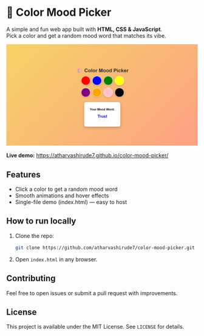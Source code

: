 # 🎨 Color Mood Picker

A simple and fun web app built with **HTML, CSS & JavaScript**.  
Pick a color and get a random mood word that matches its vibe.

![Color Mood Picker Screenshot](screenshot.png)

**Live demo:** https://atharvashirude7.github.io/color-mood-picker/

## Features
- Click a color to get a random mood word
- Smooth animations and hover effects
- Single-file demo (index.html) — easy to host

## How to run locally
1. Clone the repo:
   ```bash
   git clone https://github.com/atharvashirude7/color-mood-picker.git
   ```
2. Open `index.html` in any browser.

## Contributing
Feel free to open issues or submit a pull request with improvements.

## License
This project is available under the MIT License. See `LICENSE` for details.
